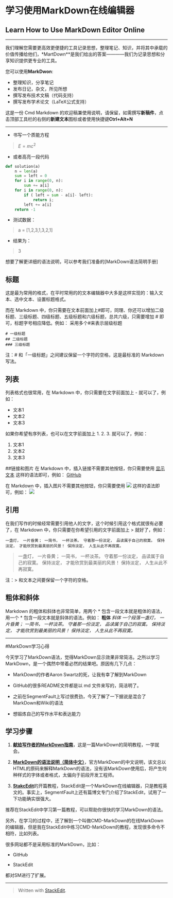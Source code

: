 # 学习使用MarkDown在线编辑器
## Learn How to Use MarkDown Editor Online

------
我们理解您需要更高效更便捷的工具记录思想，整理笔记、知识，并将其中承载的价值传播给他们，*MartDown**是我们给出的答案————我们为记录思想和分享知识提供更专业的工具。

您可以使用**MarkDwon**:

- 整理知识，分享笔记
- 发布日记，杂文，所见所想
- 撰写发布技术文稿（代码支持）
- 撰写发布学术论文（LaTeX公式支持）

这是一份 Cmd Markdown 的欢迎稿兼使用说明，请保留，如需撰写**新稿件**，点击顶部工具栏的右侧的**新建文本**图标或者使用快捷键**Ctrl+Alt+N**

------
- 书写一个质能方程

> $E=mc^2$

- 或者高亮一段代码

```Python
def solution(a)
    n = len(a)
    sum = left = 0
    for i in range(0, n):
        sum += a[i]
    for i in range(0, n):
        if ( left = sum - a[i]- left):
            return i;
        left += a[i]
    return -1
```        
- 测试数据：

> a = [1,2,3,1,3,2,1]

- 结果为：

> 3

想要了解更详细的语法说明，可以参考我们准备的[MarkDown语法简明手册]

## 标题
这是最为常用的格式，在平时常用的的文本编辑器中大多是这样实现的：输入文本、选中文本、设置标题格式。

而在 Markdown 中，你只需要在文本前面加上#即可，同理、你还可以增加二级标题、三级标题、四级标题、五级标题和六级标题，总共六级，只需要增加  # 即可，标题字号相应降低。例如：
采用多个#来表示层级标题
```
# 一级标题
## 二级标题
### 三级标题
```
注：# 和「一级标题」之间建议保留一个字符的空格，这是最标准的 Markdown 写法。

## 列表

列表格式也很常用，在 Markdown 中，你只需要在文字前面加上 - 就可以了，例如：

- 文本1
- 文本2
- 文本3

如果你希望有序列表，也可以在文字前面加上 1. 2. 3. 就可以了，例如：

1. 文本1
2. 文本2
3. 文本3

##链接和图片
在 Markdown 中，插入链接不需要其他按钮，你只需要使用 [显示文本](链接地址) 这样的语法即可，例如：
[GitHub](https://github.com/)

在 Markdown 中，插入图片不需要其他按钮，你只需要使用 ![](图片链接地址) 这样的语法即可，例如：
![](http://ww4.sinaimg.cn/bmiddle/aa397b7fjw1dzplsgpdw5j.jpg)

## 引用
在我们写作的时候经常需要引用他人的文字，这个时候引用这个格式就很有必要了，在 Markdown 中，你只需要在你希望引用的文字前面加上 > 就好了，例如：

```
一盏灯， 一片昏黄； 一简书， 一杯淡茶。 守着那一份淡定， 品读属于自己的寂寞。 保持淡定， 才能欣赏到最美丽的风景！ 保持淡定， 人生从此不再寂寞。
```
> 一盏灯， 一片昏黄； 一简书， 一杯淡茶。 守着那一份淡定， 品读属于自己的寂寞。 保持淡定， 才能欣赏到最美丽的风景！ 保持淡定， 人生从此不再寂寞。

注：> 和文本之间要保留一个字符的空格。

## 粗体和斜体

Markdown 的粗体和斜体也非常简单，用两个 * 包含一段文本就是粗体的语法，用一个 * 包含一段文本就是斜体的语法。例如：
**粗体**
*斜体*
*一个段落一盏灯， 一片昏黄； 一简书， 一杯淡茶。 守着那一份淡定， 品读属于自己的寂寞。 保持淡定， 才能欣赏到最美丽的风景！ 保持淡定， 人生从此不再寂寞。*

-----

#MarkDown学习心得

今天学习了MarkDown语法，觉得MarkDown显示效果非常简洁。之所以学习MarkDown，是一个偶然中带着必然的结果吧。原因有几下几点：

- MarkDown的作者Aaron Swartz的死，让我有幸了解到MarkDown

- GitHub的很多README文件都是以 md 文件来写的，简洁明了。

- 之前在SegmentFault上写过很费劲，今天了解了一下据说是混合了MarkDown和Wiki的语法

- 想锻炼自己的写作水平和表达能力

## 学习步骤

1. [**献给写作者的MarkDown指南**](http://jianshu.io/p/q81RER)，这是一篇MarkDown的简明教程，一学就会。

2. [**MarkDown的语法说明（简体中文）**](http://wowubuntu.com/markdown/)，官方MarkDown的中文说明，该文总以HTML的原码来解释MarkDown的语法，没有该MarkDown使用后，将产生何种样式的字体或者格式，太偏向于前段开发工程师。

3. [**StakcEdit**](https://stackedit.io/#)的开篇教程，StackEdit是一个MarkDown在线编辑器，只是教程英文的。事实上，SegmentFault上还有篇博文专门介绍了StackEdit，试用了一下功能确实很强大。

推荐在StackEdit中学习第一篇教程，可以帮助你很快的学习MarkDown的语法。

另外，在学习的过程中，还了解到一个叫做CMD-MarkDown的在线MarkDown的编辑器，但是我在StackEdit中练习CMD-MarkDown的教程，发现很多命令不相符，比如列表。



很多网站都不是采用标准的MarkDown，比如：

- GitHub

- StackEdit

都对SM进行了扩展。


------


> Written with [StackEdit](https://stackedit.io/).
